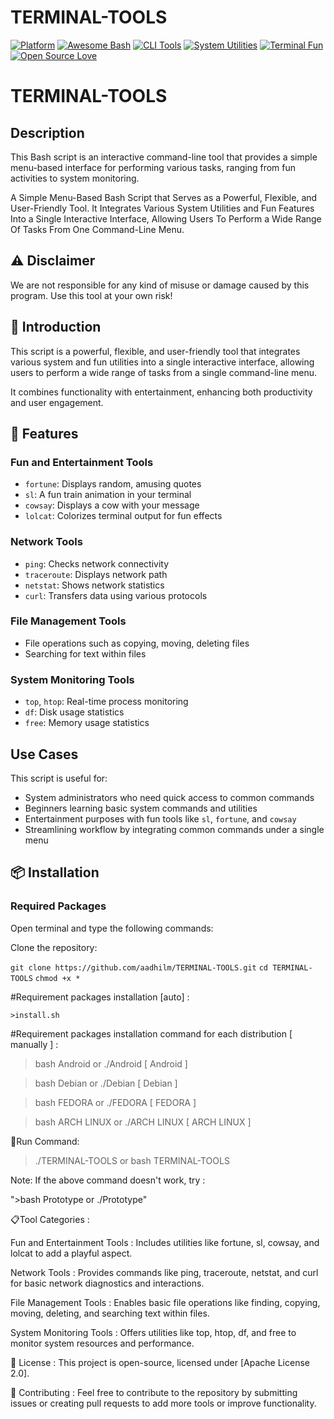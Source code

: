 # TERMINAL-TOOLS
[![Platform](https://img.shields.io/badge/Platform-Linux%20%7C%20Android-blue)](https://github.com/aadhilm/TERMINAL-TOOLS)
[![Awesome Bash](https://img.shields.io/badge/Awesome-Bash-4EAA25?logo=gnubash)](https://github.com/awesome-lists/awesome-bash)
[![CLI Tools](https://img.shields.io/badge/CLI-Tools-5391FE?logo=terminal)](https://github.com/topics/command-line-tool)
[![System Utilities](https://img.shields.io/badge/System-Utilities-FF6E00?logo=linux)](https://github.com/topics/system-tools)
[![Terminal Fun](https://img.shields.io/badge/Terminal-Fun-46a2f1?logo=asciinema)](https://github.com/topics/terminal-fun)
[![Open Source Love](https://badges.frapsoft.com/os/v2/open-source.svg?v=103)](https://github.com/aadhilm/TERMINAL-TOOLS)

# TERMINAL-TOOLS

## Description

This Bash script is an interactive command-line tool that provides a simple menu-based interface for performing various tasks, ranging from fun activities to system monitoring.

A Simple Menu-Based Bash Script that Serves as a Powerful, Flexible, and User-Friendly Tool. It Integrates Various System Utilities and Fun Features Into a Single Interactive Interface, Allowing Users To Perform a Wide Range Of Tasks From One Command-Line Menu.

## ⚠️ Disclaimer

We are not responsible for any kind of misuse or damage caused by this program. Use this tool at your own risk!

## 🎯 Introduction

This script is a powerful, flexible, and user-friendly tool that integrates various system and fun utilities into a single interactive interface, allowing users to perform a wide range of tasks from a single command-line menu.

It combines functionality with entertainment, enhancing both productivity and user engagement.

## 🔧 Features

### Fun and Entertainment Tools
- `fortune`: Displays random, amusing quotes
- `sl`: A fun train animation in your terminal
- `cowsay`: Displays a cow with your message
- `lolcat`: Colorizes terminal output for fun effects

### Network Tools
- `ping`: Checks network connectivity
- `traceroute`: Displays network path
- `netstat`: Shows network statistics
- `curl`: Transfers data using various protocols

### File Management Tools
- File operations such as copying, moving, deleting files
- Searching for text within files

### System Monitoring Tools
- `top`, `htop`: Real-time process monitoring
- `df`: Disk usage statistics
- `free`: Memory usage statistics

## Use Cases

This script is useful for:
- System administrators who need quick access to common commands
- Beginners learning basic system commands and utilities
- Entertainment purposes with fun tools like `sl`, `fortune`, and `cowsay`
- Streamlining workflow by integrating common commands under a single menu

## 📦 Installation

### Required Packages

Open terminal and type the following commands:

Clone the repository:

`git clone https://github.com/aadhilm/TERMINAL-TOOLS.git`
`cd TERMINAL-TOOLS`
`chmod +x *`

#Requirement packages installation [auto] :

`>install.sh`

#Requirement packages installation command for each distribution [ manually ] :

>bash Android or ./Android [ Android ]

>bash Debian or ./Debian [ Debian ]

>bash FEDORA or ./FEDORA [ FEDORA ]

>bash ARCH LINUX or ./ARCH LINUX [ ARCH LINUX ]

🏃Run Command:

>./TERMINAL-TOOLS or bash TERMINAL-TOOLS

Note: If the above command doesn't work, try :

">bash Prototype or ./Prototype"

📋Tool Categories :

Fun and Entertainment Tools : Includes utilities like fortune, sl, cowsay, and lolcat to add a playful aspect.

Network Tools : Provides commands like ping, traceroute, netstat, and curl for basic network diagnostics and interactions.

File Management Tools : Enables basic file operations like finding, copying, moving, deleting, and searching text within files.

System Monitoring Tools : Offers utilities like top, htop, df, and free to monitor system resources and performance.

📝 License :
This project is open-source, licensed under [Apache License 2.0].

🤝 Contributing :
Feel free to contribute to the repository by submitting issues or creating pull requests to add more tools or improve functionality.
